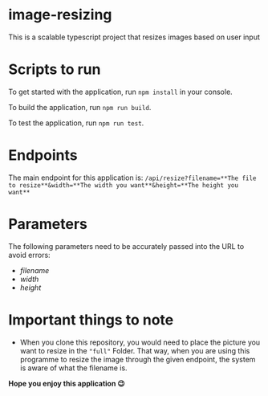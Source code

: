# image-resizing
This is a scalable typescript project that resizes images based on user input

# Scripts to run
To get started with the application, run <code>npm install</code> in your console.

To build the application, run <code>npm run build</code>.

To test the application, run <code>npm run test</code>.

# Endpoints
The main endpoint for this application is: `/api/resize?filename=**The file to resize**&width=**The width you want**&height=**The height you want**`

# Parameters
The following parameters need to be accurately passed into the URL to avoid errors:
- *filename*
- *width*
- *height*

# Important things to note
- When you clone this repository, you would need to place the picture you want to resize in the `"full"` Folder. That way, when you are using this programme to resize the image through the given endpoint, the system is aware of what the filename is.

**Hope you enjoy this application 😉**
